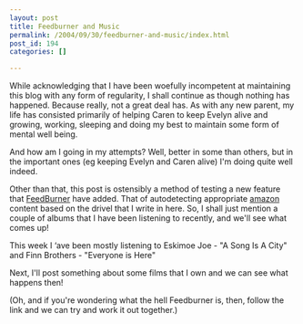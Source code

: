 ```yaml
---
layout: post
title: Feedburner and Music
permalink: /2004/09/30/feedburner-and-music/index.html
post_id: 194
categories: []

---
```


 While acknowledging that I have been woefully incompetent at maintaining this blog with any form of regularity, I shall continue as though nothing has happened. Because really, not a great deal has. As with any new parent, my life has consisted primarily of helping Caren to keep Evelyn alive and growing, working, sleeping and doing my best to maintain some form of mental well being.




And how am I going in my attempts? Well, better in some than others, but in the important ones (eg keeping Evelyn and Caren alive) I'm doing quite well indeed.




Other than that, this post is ostensibly a method of testing a new feature that <a href="http://www.feedburner.com/">FeedBurner</a> have added. That of autodetecting appropriate <a href="http://www.amazon.com/">amazon</a> content based on the drivel that I write in here. So, I shall just mention a couple of albums that I have been listening to recently, and we'll see what comes up!




This week I &#8216;ave been mostly listening to Eskimoe Joe - "A Song Is A City" and Finn Brothers - "Everyone is Here"




Next, I'll post something about some films that I own and we can see what happens then!




(Oh, and if you're wondering what the hell Feedburner is, then, follow the link and we can try and work it out together.)

